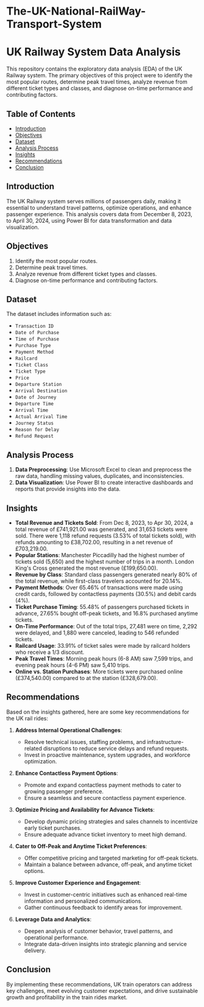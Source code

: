 # The-UK-National-RailWay-Transport-System
# UK Railway System Data Analysis

This repository contains the exploratory data analysis (EDA) of the UK Railway system. The primary objectives of this project were to identify the most popular routes, determine peak travel times, analyze revenue from different ticket types and classes, and diagnose on-time performance and contributing factors.

## Table of Contents

- [Introduction](#introduction)
- [Objectives](#objectives)
- [Dataset](#dataset)
- [Analysis Process](#analysis-process)
- [Insights](#insights)
- [Recommendations](#recommendations)
- [Conclusion](#conclusion)

## Introduction

The UK Railway system serves millions of passengers daily, making it essential to understand travel patterns, optimize operations, and enhance passenger experience. This analysis covers data from December 8, 2023, to April 30, 2024, using Power BI for data transformation and data visualization.

## Objectives

1. Identify the most popular routes.
2. Determine peak travel times.
3. Analyze revenue from different ticket types and classes.
4. Diagnose on-time performance and contributing factors.

## Dataset

The dataset includes information such as:
- `Transaction ID`
- `Date of Purchase`
- `Time of Purchase`
- `Purchase Type`
- `Payment Method`
- `Railcard`
- `Ticket Class`
- `Ticket Type`
- `Price`
- `Departure Station`
- `Arrival Destination`
- `Date of Journey`
- `Departure Time`
- `Arrival Time`
- `Actual Arrival Time`
- `Journey Status`
- `Reason for Delay`
- `Refund Request`

## Analysis Process

1. **Data Preprocessing**: Use Microsoft Excel to clean and preprocess the raw data, handling missing values, duplicates, and inconsistencies.
2. **Data Visualization**: Use Power BI to create interactive dashboards and reports that provide insights into the data.


## Insights

- **Total Revenue and Tickets Sold**: From Dec 8, 2023, to Apr 30, 2024, a total revenue of £741,921.00 was generated, and 31,653 tickets were sold. There were 1,118 refund requests (3.53% of total tickets sold), with refunds amounting to £38,702.00, resulting in a net revenue of £703,219.00.
- **Popular Stations**: Manchester Piccadilly had the highest number of tickets sold (5,650) and the highest number of trips in a month. London King's Cross generated the most revenue (£199,650.00).
- **Revenue by Class**: Standard class passengers generated nearly 80% of the total revenue, while first-class travelers accounted for 20.14%.
- **Payment Methods**: Over 65.46% of transactions were made using credit cards, followed by contactless payments (30.5%) and debit cards (4%).
- **Ticket Purchase Timing**: 55.48% of passengers purchased tickets in advance, 27.65% bought off-peak tickets, and 16.8% purchased anytime tickets.
- **On-Time Performance**: Out of the total trips, 27,481 were on time, 2,292 were delayed, and 1,880 were canceled, leading to 546 refunded tickets.
- **Railcard Usage**: 33.91% of ticket sales were made by railcard holders who receive a 1/3 discount.
- **Peak Travel Times**: Morning peak hours (6-8 AM) saw 7,599 trips, and evening peak hours (4-6 PM) saw 5,410 trips.
- **Online vs. Station Purchases**: More tickets were purchased online (£374,540.00) compared to at the station (£328,679.00).

## Recommendations

Based on the insights gathered, here are some key recommendations for the UK rail rides:

1. **Address Internal Operational Challenges**:
   - Resolve technical issues, staffing problems, and infrastructure-related disruptions to reduce service delays and refund requests.
   - Invest in proactive maintenance, system upgrades, and workforce optimization.

2. **Enhance Contactless Payment Options**:
   - Promote and expand contactless payment methods to cater to growing passenger preference.
   - Ensure a seamless and secure contactless payment experience.

3. **Optimize Pricing and Availability for Advance Tickets**:
   - Develop dynamic pricing strategies and sales channels to incentivize early ticket purchases.
   - Ensure adequate advance ticket inventory to meet high demand.

4. **Cater to Off-Peak and Anytime Ticket Preferences**:
   - Offer competitive pricing and targeted marketing for off-peak tickets.
   - Maintain a balance between advance, off-peak, and anytime ticket options.

5. **Improve Customer Experience and Engagement**:
   - Invest in customer-centric initiatives such as enhanced real-time information and personalized communications.
   - Gather continuous feedback to identify areas for improvement.

6. **Leverage Data and Analytics**:
   - Deepen analysis of customer behavior, travel patterns, and operational performance.
   - Integrate data-driven insights into strategic planning and service delivery.

## Conclusion

By implementing these recommendations, UK train operators can address key challenges, meet evolving customer expectations, and drive sustainable growth and profitability in the train rides market.

